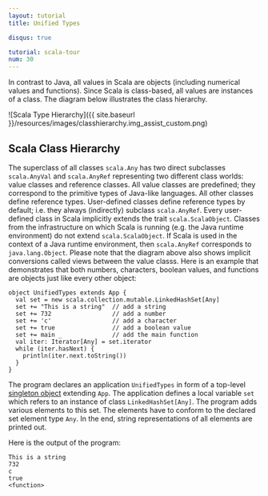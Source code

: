 ```yaml
---
layout: tutorial
title: Unified Types

disqus: true

tutorial: scala-tour
num: 30
---
```


In contrast to Java, all values in Scala are objects (including numerical values and functions). Since Scala is class-based, all values are instances of a class. The diagram below illustrates the class hierarchy.

![Scala Type Hierarchy]({{ site.baseurl }}/resources/images/classhierarchy.img_assist_custom.png)

## Scala Class Hierarchy ##

The superclass of all classes `scala.Any` has two direct subclasses `scala.AnyVal` and `scala.AnyRef` representing two different class worlds: value classes and reference classes. All value classes are predefined; they correspond to the primitive types of Java-like languages. All other classes define reference types. User-defined classes define reference types by default; i.e. they always (indirectly) subclass `scala.AnyRef`. Every user-defined class in Scala implicitly extends the trait `scala.ScalaObject`. Classes from the infrastructure on which Scala is running (e.g. the Java runtime environment) do not extend `scala.ScalaObject`. If Scala is used in the context of a Java runtime environment, then `scala.AnyRef` corresponds to `java.lang.Object`.
Please note that the diagram above also shows implicit conversions called views between the value classs.
Here is an example that demonstrates that both numbers, characters, boolean values, and functions are objects just like every other object:
 
    object UnifiedTypes extends App {
      val set = new scala.collection.mutable.LinkedHashSet[Any]
      set += "This is a string"  // add a string
      set += 732                 // add a number
      set += 'c'                 // add a character
      set += true                // add a boolean value
      set += main _              // add the main function
      val iter: Iterator[Any] = set.iterator
      while (iter.hasNext) {
        println(iter.next.toString())
      }
    }
 
The program declares an application `UnifiedTypes` in form of a top-level [singleton object](singleton-objects.html) extending `App`. The application defines a local variable `set` which refers to an instance of class `LinkedHashSet[Any]`. The program adds various elements to this set. The elements have to conform to the declared set element type `Any`. In the end, string representations of all elements are printed out.

Here is the output of the program:

    This is a string
    732
    c
    true
    <function>
